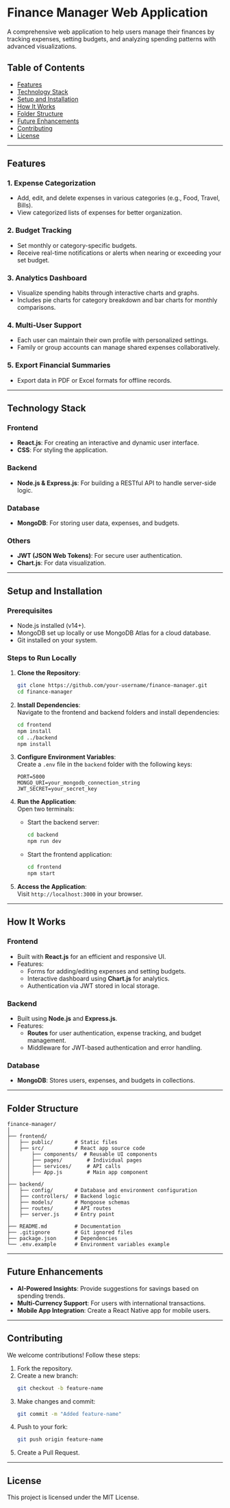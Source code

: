 
# **Finance Manager Web Application**  

A comprehensive web application to help users manage their finances by tracking expenses, setting budgets, and analyzing spending patterns with advanced visualizations.  

## **Table of Contents**  
- [Features](#features)  
- [Technology Stack](#technology-stack)  
- [Setup and Installation](#setup-and-installation)  
- [How It Works](#how-it-works)  
- [Folder Structure](#folder-structure)  
- [Future Enhancements](#future-enhancements)  
- [Contributing](#contributing)  
- [License](#license)  

---

## **Features**  

### 1. **Expense Categorization**  
- Add, edit, and delete expenses in various categories (e.g., Food, Travel, Bills).  
- View categorized lists of expenses for better organization.  

### 2. **Budget Tracking**  
- Set monthly or category-specific budgets.  
- Receive real-time notifications or alerts when nearing or exceeding your set budget.  

### 3. **Analytics Dashboard**  
- Visualize spending habits through interactive charts and graphs.  
- Includes pie charts for category breakdown and bar charts for monthly comparisons.  

### 4. **Multi-User Support**  
- Each user can maintain their own profile with personalized settings.  
- Family or group accounts can manage shared expenses collaboratively.  

### 5. **Export Financial Summaries**  
- Export data in PDF or Excel formats for offline records.  

---

## **Technology Stack**  

### **Frontend**  
- **React.js**: For creating an interactive and dynamic user interface.  
- **CSS**: For styling the application.  

### **Backend**  
- **Node.js & Express.js**: For building a RESTful API to handle server-side logic.  

### **Database**  
- **MongoDB**: For storing user data, expenses, and budgets.  

### **Others**  
- **JWT (JSON Web Tokens)**: For secure user authentication.  
- **Chart.js**: For data visualization.  

---

## **Setup and Installation**  

### **Prerequisites**  
- Node.js installed (v14+).  
- MongoDB set up locally or use MongoDB Atlas for a cloud database.  
- Git installed on your system.  

### **Steps to Run Locally**  
1. **Clone the Repository**:  
   ```bash
   git clone https://github.com/your-username/finance-manager.git
   cd finance-manager
   ```  

2. **Install Dependencies**:  
   Navigate to the frontend and backend folders and install dependencies:  
   ```bash
   cd frontend
   npm install
   cd ../backend
   npm install
   ```  

3. **Configure Environment Variables**:  
   Create a `.env` file in the `backend` folder with the following keys:  
   ```env
   PORT=5000  
   MONGO_URI=your_mongodb_connection_string  
   JWT_SECRET=your_secret_key  
   ```  

4. **Run the Application**:  
   Open two terminals:  
   - Start the backend server:  
     ```bash
     cd backend
     npm run dev
     ```  
   - Start the frontend application:  
     ```bash
     cd frontend
     npm start
     ```  

5. **Access the Application**:  
   Visit `http://localhost:3000` in your browser.  

---

## **How It Works**  

### **Frontend**  
- Built with **React.js** for an efficient and responsive UI.  
- Features:  
  - Forms for adding/editing expenses and setting budgets.  
  - Interactive dashboard using **Chart.js** for analytics.  
  - Authentication via JWT stored in local storage.  

### **Backend**  
- Built using **Node.js** and **Express.js**.  
- Features:  
  - **Routes** for user authentication, expense tracking, and budget management.  
  - Middleware for JWT-based authentication and error handling.  

### **Database**  
- **MongoDB**: Stores users, expenses, and budgets in collections.  

---

## **Folder Structure**  

```plaintext
finance-manager/
│
├── frontend/
│   ├── public/       # Static files
│   ├── src/          # React app source code
│       ├── components/  # Reusable UI components
│       ├── pages/        # Individual pages
│       ├── services/     # API calls
│       ├── App.js        # Main app component
│
├── backend/
│   ├── config/       # Database and environment configuration
│   ├── controllers/  # Backend logic
│   ├── models/       # Mongoose schemas
│   ├── routes/       # API routes
│   ├── server.js     # Entry point
│
├── README.md         # Documentation
├── .gitignore        # Git ignored files
├── package.json      # Dependencies
└── .env.example      # Environment variables example
```  

---

## **Future Enhancements**  

- **AI-Powered Insights**: Provide suggestions for savings based on spending trends.  
- **Multi-Currency Support**: For users with international transactions.  
- **Mobile App Integration**: Create a React Native app for mobile users.  

---

## **Contributing**  

We welcome contributions! Follow these steps:  
1. Fork the repository.  
2. Create a new branch:  
   ```bash
   git checkout -b feature-name
   ```  
3. Make changes and commit:  
   ```bash
   git commit -m "Added feature-name"
   ```  
4. Push to your fork:  
   ```bash
   git push origin feature-name
   ```  
5. Create a Pull Request.  

---

## **License**  

This project is licensed under the MIT License.  
